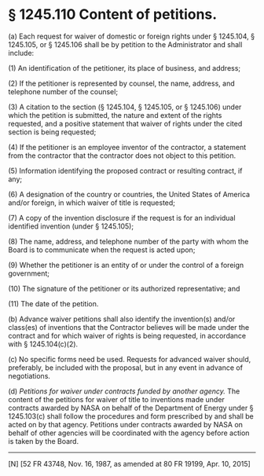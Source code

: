 # § 1245.110   Content of petitions.

(a) Each request for waiver of domestic or foreign rights under § 1245.104, § 1245.105, or § 1245.106 shall be by petition to the Administrator and shall include:


(1) An identification of the petitioner, its place of business, and address;


(2) If the petitioner is represented by counsel, the name, address, and telephone number of the counsel;


(3) A citation to the section (§ 1245.104, § 1245.105, or § 1245.106) under which the petition is submitted, the nature and extent of the rights requested, and a positive statement that waiver of rights under the cited section is being requested;


(4) If the petitioner is an employee inventor of the contractor, a statement from the contractor that the contractor does not object to this petition.


(5) Information identifying the proposed contract or resulting contract, if any;


(6) A designation of the country or countries, the United States of America and/or foreign, in which waiver of title is requested;


(7) A copy of the invention disclosure if the request is for an individual identified invention (under § 1245.105);


(8) The name, address, and telephone number of the party with whom the Board is to communicate when the request is acted upon;


(9) Whether the petitioner is an entity of or under the control of a foreign government;


(10) The signature of the petitioner or its authorized representative; and


(11) The date of the petition.


(b) Advance waiver petitions shall also identify the invention(s) and/or class(es) of inventions that the Contractor believes will be made under the contract and for which waiver of rights is being requested, in accordance with § 1245.104(c)(2).


(c) No specific forms need be used. Requests for advanced waiver should, preferably, be included with the proposal, but in any event in advance of negotiations.


(d) *Petitions for waiver under contracts funded by another agency.* The content of the petitions for waiver of title to inventions made under contracts awarded by NASA on behalf of the Department of Energy under § 1245.103(c) shall follow the procedures and form prescribed by and shall be acted on by that agency. Petitions under contracts awarded by NASA on behalf of other agencies will be coordinated with the agency before action is taken by the Board.



---

[N] [52 FR 43748, Nov. 16, 1987, as amended at 80 FR 19199, Apr. 10, 2015]




